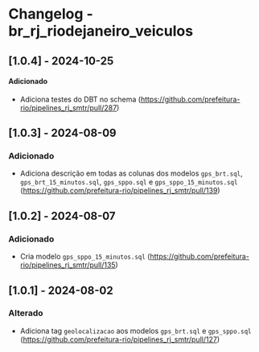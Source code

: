# Changelog - br_rj_riodejaneiro_veiculos

## [1.0.4] - 2024-10-25

#### Adicionado

- Adiciona testes do DBT no schema (https://github.com/prefeitura-rio/pipelines_rj_smtr/pull/287)

## [1.0.3] - 2024-08-09

### Adicionado
- Adiciona descrição em todas as colunas dos modelos `gps_brt.sql`, `gps_brt_15_minutos.sql`, `gps_sppo.sql` e `gps_sppo_15_minutos.sql` (https://github.com/prefeitura-rio/pipelines_rj_smtr/pull/139)

## [1.0.2] - 2024-08-07

### Adicionado
- Cria modelo `gps_sppo_15_minutos.sql` (https://github.com/prefeitura-rio/pipelines_rj_smtr/pull/135)

## [1.0.1] - 2024-08-02

### Alterado
- Adiciona tag `geolocalizacao` aos modelos `gps_brt.sql` e `gps_sppo.sql` (https://github.com/prefeitura-rio/pipelines_rj_smtr/pull/127)